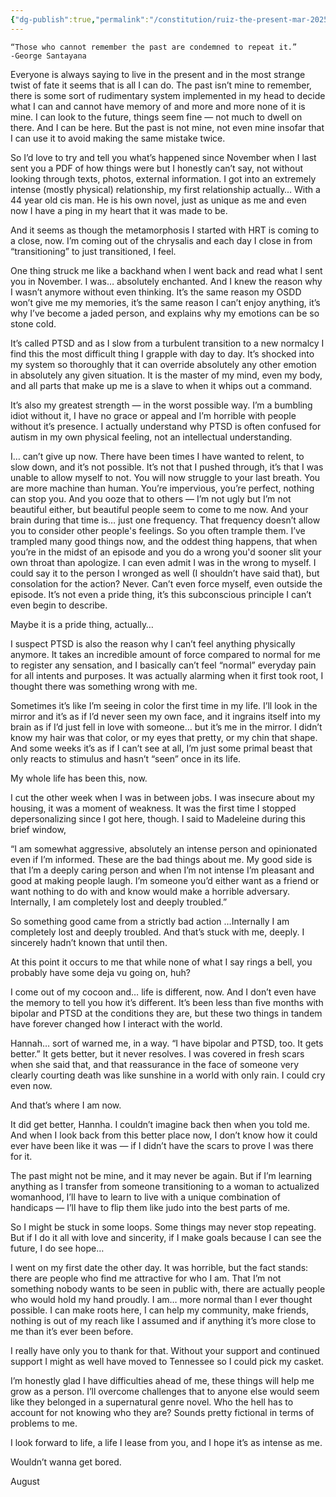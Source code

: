 ```yaml
---
{"dg-publish":true,"permalink":"/constitution/ruiz-the-present-mar-2025/","tags":["WhoAmI/NarrativeTherapy","People/Ruiz"]}
---
```



`“Those who cannot remember the past are condemned to repeat it.”`			   
	`-George Santayana`	


Everyone is always saying to live in the present and in the most strange twist of fate it seems that is all I can do. The past isn’t mine to remember, there is some sort of rudimentary system implemented in my head to decide what I can and cannot have memory of and more and more none of it is mine. I can look to the future, things seem fine — not much to dwell on there. And I can be here. But the past is not mine, not even mine insofar that I can use it to avoid making the same mistake twice.

So I’d love to try and tell you what’s happened since November when I last sent you a PDF of how things were but I honestly can’t say, not without looking through texts, photos, external information. I got into an extremely intense (mostly physical) relationship, my first relationship actually… With a 44 year old cis man. He is his own novel, just as unique as me and even now I have a ping in my heart that it was made to be. 

And it seems as though the metamorphosis I started with HRT is coming to a close, now. I’m coming out of the chrysalis and each day I close in from “transitioning” to just transitioned, I feel.

One thing struck me like a backhand when I went back and read what I sent you in November. I was… absolutely enchanted. And I knew the reason why I wasn’t anymore without even thinking. It’s the same reason my OSDD won’t give me my memories, it’s the same reason I can’t enjoy anything, it’s why I’ve become a jaded person, and explains why my emotions can be so stone cold. 

It’s called PTSD and as I slow from a turbulent transition to a new normalcy I find this the most difficult thing I grapple with day to day. It’s shocked into my system so thoroughly that it can override absolutely any other emotion in absolutely any given situation. It is the master of my mind, even my body, and all parts that make up me is a slave to when it whips out a command.

It’s also my greatest strength — in the worst possible way. I’m a bumbling idiot without it, I have no grace or appeal and I’m horrible with people without it’s presence. I actually understand why PTSD is often confused for autism in my own physical feeling, not an intellectual understanding. 

I… can’t give up now. There have been times I have wanted to relent, to slow down, and it’s not possible. It’s not that I pushed through, it’s that I was unable to allow myself to not. You will now struggle to your last breath. You are more machine than human. You’re impervious, you’re perfect, nothing can stop you. And you ooze that to others — I’m not ugly but I’m not beautiful either, but beautiful people seem to come to me now. And your brain during that time is… just one frequency. That frequency doesn’t allow you to consider other people's feelings. So you often trample them. I’ve trampled many good things now, and the oddest thing happens, that when you’re in the midst of an episode and you do a wrong you'd sooner slit your own throat than apologize. I can even admit I was in the wrong to myself. I could say it to the person I wronged as well (I shouldn’t have said that), but consolation for the action? Never. Can’t even force myself, even outside the episode. It’s not even a pride thing, it’s this subconscious principle I can’t even begin to describe. 

Maybe it is a pride thing, actually…

I suspect PTSD is also the reason why I can’t feel anything physically anymore. It takes an incredible amount of force compared to normal for me to register any sensation, and I basically can’t feel “normal” everyday pain for all intents and purposes. It was actually alarming when it first took root, I thought there was something wrong with me.

Sometimes it’s like I’m seeing in color the first time in my life. I’ll look in the mirror and it’s as if I’d never seen my own face, and it ingrains itself into my brain as if I’d just fell in love with someone… but it’s me in the mirror. I didn’t know my hair was that color, or my eyes that pretty, or my chin that shape. And some weeks it’s as if I can’t see at all, I’m just some primal beast that only reacts to stimulus and hasn’t “seen” once in its life.

My whole life has been this, now. 

I cut the other week when I was in between jobs. I was insecure about my housing, it was a moment of weakness. It was the first time I stopped depersonalizing since I got here, though. I said to Madeleine during this brief window,

“I am somewhat aggressive, absolutely an intense person and opinionated even if I’m informed. These are the bad things about me. My good side is that I’m a deeply caring person and when I’m not intense I’m pleasant and good at making people laugh. I’m someone you’d either want as a friend or want nothing to do with and know would make a horrible adversary. Internally, I am completely lost and deeply troubled.”

So something good came from a strictly bad action …Internally I am completely lost and deeply troubled. And that’s stuck with me, deeply. I sincerely hadn’t known that until then.

At this point it occurs to me that while none of what I say rings a bell, you probably have some deja vu going on, huh?

I come out of my cocoon and… life is different, now. And I don’t even have the memory to tell you how it’s different. It’s been less than five months with bipolar and PTSD at the conditions they are, but these two things in tandem have forever changed how I interact with the world. 

Hannah… sort of warned me, in a way. “I have bipolar and PTSD, too. It gets better.” It gets better, but it never resolves. I was covered in fresh scars when she said that, and that reassurance in the face of someone very clearly courting death was like sunshine in a world with only rain. I could cry even now.

And that’s where I am now.

It did get better, Hannha. I couldn’t imagine back then when you told me. And when I look back from this better place now, I don’t know how it could ever have been like it was — if I didn’t have the scars to prove I was there for it. 

The past might not be mine, and it may never be again. But if I’m learning anything as I transfer from someone transitioning to a woman to actualized womanhood, I’ll have to learn to live with a unique combination of handicaps — I’ll have to flip them like judo into the best parts of me. 

So I might be stuck in some loops. Some things may never stop repeating. But if I do it all with love and sincerity, if I make goals because I can see the future, I do see hope… 

I went on my first date the other day. It was horrible, but the fact stands: there are people who find me attractive for who I am. That I’m not something nobody wants to be seen in public with, there are actually people who would hold my hand proudly. I am… more normal than I ever thought possible. I can make roots here, I can help my community, make friends, nothing is out of my reach like I assumed and if anything it’s more close to me than it’s ever been before.

I really have only you to thank for that. Without your support and continued support I might as well have moved to Tennessee so I could pick my casket. 

I’m honestly glad I have difficulties ahead of me, these things will help me grow as a person. I’ll overcome challenges that to anyone else would seem like they belonged in a supernatural genre novel. Who the hell has to account for not knowing who they are? Sounds pretty fictional in terms of problems to me.

I look forward to life, a life I lease from you, and I hope it’s as intense as me. 

Wouldn’t wanna get bored.

August